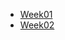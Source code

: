 
<ul>
<li><a href="https://nailaalissa.github.io/HTML-CSs/week01/">Week01</a></li>
<li><a href="https://nailaalissa.github.io/HTML-CSs/week02/">Week02</a></li>
</ul>


